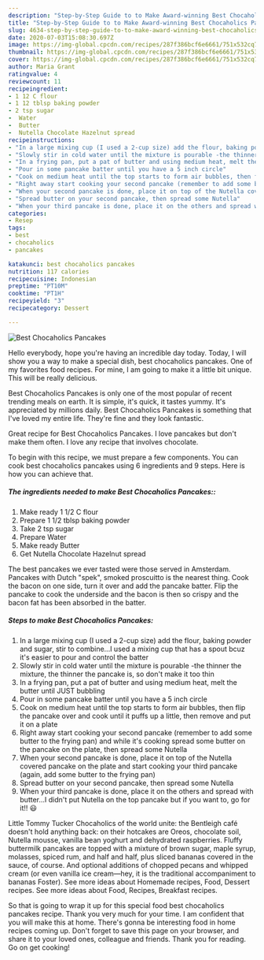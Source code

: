 ```yaml
---
description: "Step-by-Step Guide to to Make Award-winning Best Chocaholics Pancakes"
title: "Step-by-Step Guide to to Make Award-winning Best Chocaholics Pancakes"
slug: 4634-step-by-step-guide-to-to-make-award-winning-best-chocaholics-pancakes
date: 2020-07-03T15:08:30.697Z
image: https://img-global.cpcdn.com/recipes/287f386bcf6e6661/751x532cq70/best-chocaholics-pancakes-recipe-main-photo.jpg
thumbnail: https://img-global.cpcdn.com/recipes/287f386bcf6e6661/751x532cq70/best-chocaholics-pancakes-recipe-main-photo.jpg
cover: https://img-global.cpcdn.com/recipes/287f386bcf6e6661/751x532cq70/best-chocaholics-pancakes-recipe-main-photo.jpg
author: Maria Grant
ratingvalue: 4
reviewcount: 11
recipeingredient:
- 1 12 C flour
- 1 12 tblsp baking powder
- 2 tsp sugar
-  Water
-  Butter
-  Nutella Chocolate Hazelnut spread
recipeinstructions:
- "In a large mixing cup (I used a 2-cup size) add the flour, baking powder and sugar, stir to combine...I used a mixing cup that has a spout bcuz it&#39;s easier to pour and control the batter"
- "Slowly stir in cold water until the mixture is pourable -the thinner the mixture, the thinner the pancake is, so don&#39;t make it too thin"
- "In a frying pan, put a pat of butter and using medium heat, melt the butter until JUST bubbling"
- "Pour in some pancake batter until you have a 5 inch circle"
- "Cook on medium heat until the top starts to form air bubbles, then flip the pancake over and cook until it puffs up a little, then remove and put it on a plate"
- "Right away start cooking your second pancake (remember to add some butter to the frying pan) and while it&#39;s cooking spread some butter on the pancake on the plate, then spread some Nutella"
- "When your second pancake is done, place it on top of the Nutella covered pancake on the plate and start cooking your third pancake (again, add some butter to the frying pan)"
- "Spread butter on your second pancake, then spread some Nutella"
- "When your third pancake is done, place it on the others and spread with butter...I didn&#39;t put Nutella on the top pancake but if you want to, go for it!! 😃"
categories:
- Resep
tags:
- best
- chocaholics
- pancakes

katakunci: best chocaholics pancakes
nutrition: 117 calories
recipecuisine: Indonesian
preptime: "PT10M"
cooktime: "PT1H"
recipeyield: "3"
recipecategory: Dessert

---
```



![Best Chocaholics Pancakes](https://img-global.cpcdn.com/recipes/287f386bcf6e6661/751x532cq70/best-chocaholics-pancakes-recipe-main-photo.jpg)

Hello everybody, hope you're having an incredible day today. Today, I will show you a way to make a special dish, best chocaholics pancakes. One of my favorites food recipes. For mine, I am going to make it a little bit unique. This will be really delicious.

Best Chocaholics Pancakes is only one of the most popular of recent trending meals on earth. It is simple, it's quick, it tastes yummy. It's appreciated by millions daily. Best Chocaholics Pancakes is something that I've loved my entire life. They're fine and they look fantastic.

Great recipe for Best Chocaholics Pancakes. I love pancakes but don&#39;t make them often. I love any recipe that involves chocolate.


To begin with this recipe, we must prepare a few components. You can cook best chocaholics pancakes using 6 ingredients and 9 steps. Here is how you can achieve that.

##### The ingredients needed to make Best Chocaholics Pancakes::

1. Make ready 1 1/2 C flour
1. Prepare 1 1/2 tblsp baking powder
1. Take 2 tsp sugar
1. Prepare  Water
1. Make ready  Butter
1. Get  Nutella Chocolate Hazelnut spread


The best pancakes we ever tasted were those served in Amsterdam. Pancakes with Dutch &#34;spek&#34;, smoked proscuitto is the nearest thing. Cook the bacon on one side, turn it over and add the pancake batter. Flip the pancake to cook the underside and the bacon is then so crispy and the bacon fat has been absorbed in the batter. 

##### Steps to make Best Chocaholics Pancakes:

1. In a large mixing cup (I used a 2-cup size) add the flour, baking powder and sugar, stir to combine...I used a mixing cup that has a spout bcuz it&#39;s easier to pour and control the batter
1. Slowly stir in cold water until the mixture is pourable -the thinner the mixture, the thinner the pancake is, so don&#39;t make it too thin
1. In a frying pan, put a pat of butter and using medium heat, melt the butter until JUST bubbling
1. Pour in some pancake batter until you have a 5 inch circle
1. Cook on medium heat until the top starts to form air bubbles, then flip the pancake over and cook until it puffs up a little, then remove and put it on a plate
1. Right away start cooking your second pancake (remember to add some butter to the frying pan) and while it&#39;s cooking spread some butter on the pancake on the plate, then spread some Nutella
1. When your second pancake is done, place it on top of the Nutella covered pancake on the plate and start cooking your third pancake (again, add some butter to the frying pan)
1. Spread butter on your second pancake, then spread some Nutella
1. When your third pancake is done, place it on the others and spread with butter...I didn&#39;t put Nutella on the top pancake but if you want to, go for it!! 😃


Little Tommy Tucker Chocaholics of the world unite: the Bentleigh café doesn&#39;t hold anything back: on their hotcakes are Oreos, chocolate soil, Nutella mousse, vanilla bean yoghurt and dehydrated raspberries. Fluffy buttermilk pancakes are topped with a mixture of brown sugar, maple syrup, molasses, spiced rum, and half and half, plus sliced bananas covered in the sauce, of course. And optional additions of chopped pecans and whipped cream (or even vanilla ice cream—hey, it is the traditional accompaniment to bananas Foster). See more ideas about Homemade recipes, Food, Dessert recipes. See more ideas about Food, Recipes, Breakfast recipes. 

So that is going to wrap it up for this special food best chocaholics pancakes recipe. Thank you very much for your time. I am confident that you will make this at home. There's gonna be interesting food in home recipes coming up. Don't forget to save this page on your browser, and share it to your loved ones, colleague and friends. Thank you for reading. Go on get cooking!
